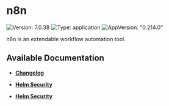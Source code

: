 # n8n

![Version: 7.0.38](https://img.shields.io/badge/Version-7.0.38-informational?style=flat-square) ![Type: application](https://img.shields.io/badge/Type-application-informational?style=flat-square) ![AppVersion: "0.214.0"](https://img.shields.io/badge/AppVersion-"0.214.0"-informational?style=flat-square)

n8n is an extendable workflow automation tool.

## Available Documentation

- [**Changelog**](CHANGELOG)

- [**Helm Security**](container-security)

- [**Helm Security**](helm-security)

